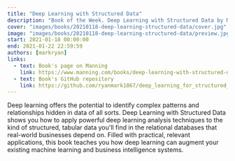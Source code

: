 ```yaml
---
title: "Deep Learning with Structured Data"
description: "Book of the Week. Deep Learning with Structured Data by Mark Ryan"
cover: "images/books/20210118-deep-learning-structured-data/cover.jpg"
image: "images/books/20210118-deep-learning-structured-data/preview.jpg"
start: 2021-01-18 00:00:00
end: 2021-01-22 22:59:59
authors: [markryan]
links: 
  - text: Book's page on Manning
    link: https://www.manning.com/books/deep-learning-with-structured-data
  - text: Book's GitHub repository
    link: https://github.com/ryanmark1867/deep_learning_for_structured_data
---
```


Deep learning offers the potential to identify complex patterns and relationships hidden in data of all sorts. Deep Learning with Structured Data shows you how to apply powerful deep learning analysis techniques to the kind of structured, tabular data you'll find in the relational databases that real-world businesses depend on. Filled with practical, relevant applications, this book teaches you how deep learning can augment your existing machine learning and business intelligence systems.

